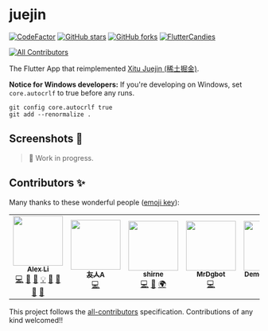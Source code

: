 # juejin

[![CodeFactor](https://img.shields.io/codefactor/grade/github/fluttercandies/flutter_juejin?logo=codefactor&logoColor=%23ffffff&style=flat-square)](https://www.codefactor.io/repository/github/fluttercandies/flutter_juejin)
[![GitHub stars](https://img.shields.io/github/stars/fluttercandies/flutter_juejin?logo=github&style=flat-square)](https://github.com/fluttercandies/flutter_juejin/stargazers)
[![GitHub forks](https://img.shields.io/github/forks/fluttercandies/flutter_juejin?logo=github&style=flat-square)](https://github.com/fluttercandies/flutter_juejin/network)
<a target="_blank" href="https://jq.qq.com/?_wv=1027&k=5bcc0gy"><img border="0" src="https://pub.idqqimg.com/wpa/images/group.png" alt="FlutterCandies" title="FlutterCandies"></a>
<!-- ALL-CONTRIBUTORS-BADGE:START - Do not remove or modify this section -->
[![All Contributors](https://img.shields.io/badge/all_contributors-5-orange.svg?style=flat-square)](#contributors-)
<!-- ALL-CONTRIBUTORS-BADGE:END -->

The Flutter App that reimplemented [Xitu Juejin (稀土掘金)](https://juejin.cn).

**Notice for Windows developers:** If you're developing on Windows, set `core.autocrlf` to true before any runs.

```shell
git config core.autocrlf true
git add --renormalize .
```

## Screenshots 📸

> 🚧 Work in progress.

## Contributors ✨

Many thanks to these wonderful people ([emoji key](https://allcontributors.org/docs/en/emoji-key)):
<!-- ALL-CONTRIBUTORS-LIST:START - Do not remove or modify this section -->
<!-- prettier-ignore-start -->
<!-- markdownlint-disable -->
<table>
  <tr>
    <td align="center"><a href="https://blog.alexv525.com"><img src="https://avatars1.githubusercontent.com/u/15884415?v=4?s=100" width="100px;" alt=""/><br /><sub><b>Alex Li</b></sub></a><br /><a href="https://github.com/fluttercandies/flutter_juejin/commits?author=AlexV525" title="Code">💻</a> <a href="#design-AlexV525" title="Design">🎨</a> <a href="https://github.com/fluttercandies/flutter_juejin/commits?author=AlexV525" title="Documentation">📖</a> <a href="#example-AlexV525" title="Examples">💡</a> <a href="#ideas-AlexV525" title="Ideas, Planning, & Feedback">🤔</a> <a href="#maintenance-AlexV525" title="Maintenance">🚧</a> <a href="#question-AlexV525" title="Answering Questions">💬</a> <a href="https://github.com/fluttercandies/flutter_juejin/pulls?q=is%3Apr+reviewed-by%3AAlexV525" title="Reviewed Pull Requests">👀</a></td>
    <td align="center"><a href="https://github.com/a1017480401"><img src="https://avatars.githubusercontent.com/u/58846244?v=4?s=100" width="100px;" alt=""/><br /><sub><b>友人A</b></sub></a><br /><a href="https://github.com/fluttercandies/flutter_juejin/commits?author=a1017480401" title="Code">💻</a></td>
    <td align="center"><a href="https://www.shirne.com/"><img src="https://avatars.githubusercontent.com/u/2263157?v=4?s=100" width="100px;" alt=""/><br /><sub><b>shirne</b></sub></a><br /><a href="https://github.com/fluttercandies/flutter_juejin/commits?author=shirne" title="Code">💻</a> <a href="https://github.com/fluttercandies/flutter_juejin/issues?q=author%3Ashirne" title="Bug reports">🐛</a> <a href="#translation-shirne" title="Translation">🌍</a></td>
    <td align="center"><a href="https://github.com/MrDgbot"><img src="https://avatars.githubusercontent.com/u/60038945?v=4?s=100" width="100px;" alt=""/><br /><sub><b>MrDgbot</b></sub></a><br /><a href="https://github.com/fluttercandies/flutter_juejin/commits?author=MrDgbot" title="Code">💻</a></td>
    <td align="center"><a href="http://www.demojameson.com"><img src="https://avatars.githubusercontent.com/u/181192?v=4?s=100" width="100px;" alt=""/><br /><sub><b>DemoJameson</b></sub></a><br /><a href="https://github.com/fluttercandies/flutter_juejin/commits?author=DemoJameson" title="Code">💻</a> <a href="https://github.com/fluttercandies/flutter_juejin/issues?q=author%3ADemoJameson" title="Bug reports">🐛</a></td>
  </tr>
</table>

<!-- markdownlint-restore -->
<!-- prettier-ignore-end -->

<!-- ALL-CONTRIBUTORS-LIST:END -->
This project follows the
[all-contributors](https://github.com/all-contributors/all-contributors) specification.
Contributions of any kind welcomed!!
